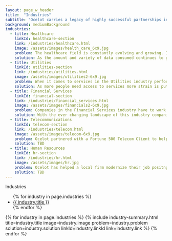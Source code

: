 ```yaml
---
layout: page_w_header
title:  "Industries"
subtitle: "Ocelot carries a legacy of highly successful partnerships in multiple industries"
background: mediumBackground
industries:
  - title: Healthcare
    linkId: healthcare-section
    link: /industries/healthcare.html
    image: /assets/images/health_care_6x9.jpg
    problem: The healthcare field is constantly evolving and growing. In order to keep up, companies need to collect, manage, analyze, and display massive amounts of data while still maintaining privacy.
    solution: As the amount and variety of data consumed continues to grow, new and innovative solutions are needed to keep up. From ingesting and processing the data to analyzing and visualization, performance and accuracy are key.<br/><br/>Ocelot has experience helping clients in the Healthcare industry adapt and grow to meet their ever changing data needs without compromising privacy standards.
  - title: Utilities
    linkId: utilities-section
    link: /industries/utilities.html
    image: /assets/images/utilities2-6x9.jpg
    problem: When it comes to services in the Utilities industry performance and reliability are of critical to a companies success.
    solution: As more people need access to services more strain is put on Utility companies infrastructure and they need to be able to adapt and scale to be able to support the extra load. IT is a critical piece of that infrastructure that can help companies better monitor their services, react to issues, and maintain contact with their customers.<br/><br/>Ocelot has shown that we have the right skills to help clients keep up with the ever increasing demands they face.
  - title: Financial Services
    linkId: financial-section
    link: /industries/financial_services.html
    image: /assets/images/financials2-6x9.jpg
    problem: Companies in the Financial Services industry have to work with ever evolving regulations as well as an ever changing market which is affected by numerous different variables.
    solution: With the ever changing landscape of this industry companies must be able to keep track of all the moving pieces and respond quickly and accurately as new information is made available. This requires a strong focus on quick data analysis based on variable information while maintaining accuracy and security.<br/><br/>Ocelot has a proven track record of helping clients in this industry improve their processes and the build the right tools to solve these complex problems
  - title: Telecommunications
    linkId: telecom-section
    link: /industries/telecom.html
    image: /assets/images/telecom-6x9.jpg
    problem: Ocelot partnered with a Fortune 500 Telecom Client to help them deliver a modern ordering solution for their Call Centers
    solution: TBD
  - title: Human Resources
    linkId: hr-section
    link: /industries/hr.html
    image: /assets/images/hr.jpg
    problem: Ocelot has helped a local firm modernize their job positng application and aided in integrating that system with the hiring efforts for the State of Missouri
    solution: TBD
---
```


<div class="container with-padding">
  <div class="content">
    <div class="dashboard">
      <!-- left panel -->
      <div class="dashboard-panel is-one-quarter">
        <aside class="menu">
          <p class="menu-label">
            Industries
          </p>
          <ul class="menu-list">
            {% for industry in page.industries %}
              <li><a href="#{{ industry.linkId }}">{{ industry.title }}</a></li>
            {% endfor %}
          </ul>
        </aside>
      </div>
      <!-- main section -->
      <div class="dashboard-main">
        <section class="section">
          {% for industry in page.industries %}
            {% include industry-summary.html title=industry.title image=industry.image problem=industry.problem solution=industry.solution linkId=industry.linkId link=industry.link %}
          {% endfor %}
        </section>
      </div>
    </div>
  </div>
</div>
